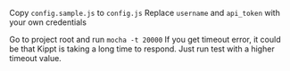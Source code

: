 Copy `config.sample.js` to `config.js`
Replace `username` and `api_token` with your own credentials

Go to project root and run `mocha -t 20000`
If you get timeout error, it could be that Kippt is taking a long time to respond.
Just run test with a higher timeout value.
